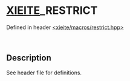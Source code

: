 # [XIEITE](../../macros.md)\_RESTRICT
Defined in header [<xieite/macros/restrict.hpp>](../../include/xieite/macros/restrict.hpp)

&nbsp;

## Description
See header file for definitions.
